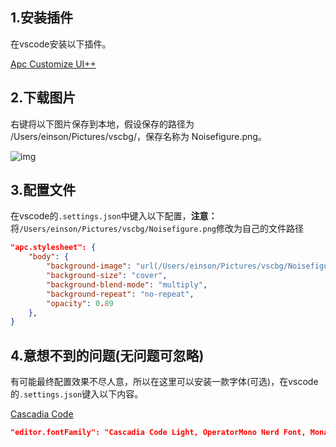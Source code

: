 ## 1.安装插件

在vscode安装以下插件。  

[Apc Customize UI++ ](https://marketplace.visualstudio.com/items?itemName=drcika.apc-extension)

## 2.下载图片

右键将以下图片保存到本地，假设保存的路径为 /Users/einson/Pictures/vscbg/，保存名称为 Noisefigure.png。

![img](https://pub-a25b6a83a2d846958fb63f69d07d79a5.r2.dev/noise.png)

## 3.配置文件

在vscode的`.settings.json`中键入以下配置，**注意：** 将`/Users/einson/Pictures/vscbg/Noisefigure.png`修改为自己的文件路径

```json
"apc.stylesheet": {
    "body": {
        "background-image": "url(/Users/einson/Pictures/vscbg/Noisefigure.png), linear-gradient(to top,rgba(0, 0, 0, 0.6), rgba(0, 0, 0, 0.2))",
        "background-size": "cover",
        "background-blend-mode": "multiply",
        "background-repeat": "no-repeat",
        "opacity": 0.89
    },
}
```

## 4.意想不到的问题(无问题可忽略)

有可能最终配置效果不尽人意，所以在这里可以安装一款字体(可选)，在vscode的`.settings.json`键入以下内容。

[Cascadia Code](https://github.com/microsoft/cascadia-code/releases)

```json
"editor.fontFamily": "Cascadia Code Light, OperatorMono Nerd Font, Monaco, 'Courier New', monospace",
```
